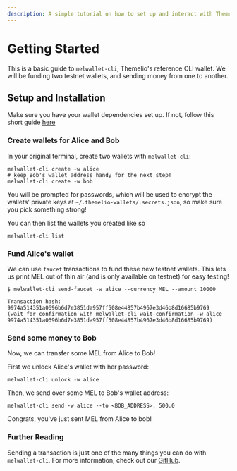 ```yaml
---
description: A simple tutorial on how to set up and interact with Themelio wallets
---
```


# Getting Started

This is a basic guide to `melwallet-cli`, Themelio's reference CLI wallet. We will be funding two testnet wallets, and sending money from one to another.

## Setup and Installation

Make sure you have your wallet dependencies set up. If not, follow this short guide [here](getting-started.md)

### Create wallets for Alice and Bob

In your original terminal, create two wallets with `melwallet-cli`:

```shell
melwallet-cli create -w alice
# keep Bob's wallet address handy for the next step!
melwallet-cli create -w bob
```

You will be prompted for passwords, which will be used to encrypt the wallets' private keys at `~/.themelio-wallets/.secrets.json`, so make sure you pick something strong!

You can then list the wallets you created like so

```shell-session
melwallet-cli list
```

### Fund Alice's wallet <a href="#fund-wallet" id="fund-wallet"></a>

We can use `faucet` transactions to fund these new testnet wallets. This lets us print MEL out of thin air (and is only available on testnet) for easy testing!

```shell-session
$ melwallet-cli send-faucet -w alice --currency MEL --amount 10000
```

```shell-session
Transaction hash:  9974a514351a0696b6d7e3851da957ff508e44857b4967e3d46b8d16685b9769
(wait for confirmation with melwallet-cli wait-confirmation -w alice 9974a514351a0696b6d7e3851da957ff508e44857b4967e3d46b8d16685b9769)
```

### Send some money to Bob <a href="#send-funds" id="send-funds"></a>

Now, we can transfer some MEL from Alice to Bob!

First we unlock Alice's wallet with her password:

```shell
melwallet-cli unlock -w alice
```

Then, we send over some MEL to Bob's wallet address:

```shell
melwallet-cli send -w alice --to <BOB_ADDRESS>, 500.0
```

Congrats, you've just sent MEL from Alice to bob!

### Further Reading

Sending a transaction is just one of the many things you can do with `melwallet-cli`. For more information, check out our [GitHub](https://github.com/themeliolabs/melwallet-client).
